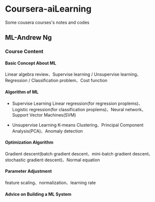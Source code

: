 # Coursera-aiLearning
Some cousera courses's notes and codes

## ML-Andrew Ng

### Course Content
> 
#### Basic Concept About ML
Linear algebra review、Supervise learning / Unsupervise learning、Regression / Classification problem、Cost function
>
>
#### Algorithm of ML
* Supervise Learning
Linear regression(for regression proplems)、Logistic regression(for classification proplems)、Neural network、Support Vector Machines(SVM)
>
*  Unsupervise Learning
K-means Clustering、Principal Component Analysis(PCA)、Anomaly detection
>
>
#### Optimization Algorithm
Gradient descent(batch gradient descent、mini-batch gradient descent、stochastic gradient descent)、Normal equation
>
>
#### Parameter Adjustment
feature scaling、normalization、learning rate
>
>
#### Advice on Building a ML System
